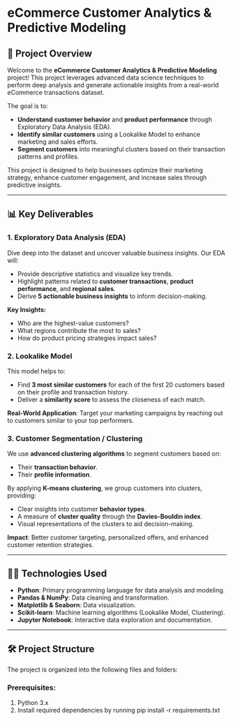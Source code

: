 # eCommerce Customer Analytics & Predictive Modeling

## 🚀 Project Overview

Welcome to the **eCommerce Customer Analytics & Predictive Modeling** project! This project leverages advanced data science techniques to perform deep analysis and generate actionable insights from a real-world eCommerce transactions dataset.

The goal is to:
- **Understand customer behavior** and **product performance** through Exploratory Data Analysis (EDA).
- **Identify similar customers** using a Lookalike Model to enhance marketing and sales efforts.
- **Segment customers** into meaningful clusters based on their transaction patterns and profiles.

This project is designed to help businesses optimize their marketing strategy, enhance customer engagement, and increase sales through predictive insights.

---

## 📊 Key Deliverables

### 1. **Exploratory Data Analysis (EDA)**
Dive deep into the dataset and uncover valuable business insights. Our EDA will:
- Provide descriptive statistics and visualize key trends.
- Highlight patterns related to **customer transactions**, **product performance**, and **regional sales**.
- Derive **5 actionable business insights** to inform decision-making.

**Key Insights:**
- Who are the highest-value customers?
- What regions contribute the most to sales?
- How do product pricing strategies impact sales?

### 2. **Lookalike Model**
This model helps to:
- Find **3 most similar customers** for each of the first 20 customers based on their profile and transaction history.
- Deliver a **similarity score** to assess the closeness of each match.

**Real-World Application**: Target your marketing campaigns by reaching out to customers similar to your top performers.

### 3. **Customer Segmentation / Clustering**
We use **advanced clustering algorithms** to segment customers based on:
- Their **transaction behavior**.
- Their **profile information**.

By applying **K-means clustering**, we group customers into clusters, providing:
- Clear insights into customer **behavior types**.
- A measure of **cluster quality** through the **Davies-Bouldin index**.
- Visual representations of the clusters to aid decision-making.

**Impact**: Better customer targeting, personalized offers, and enhanced customer retention strategies.

---

## 🧑‍💻 Technologies Used
- **Python**: Primary programming language for data analysis and modeling.
- **Pandas & NumPy**: Data cleaning and transformation.
- **Matplotlib & Seaborn**: Data visualization.
- **Scikit-learn**: Machine learning algorithms (Lookalike Model, Clustering).
- **Jupyter Notebook**: Interactive data exploration and documentation.

---

## 🛠️ Project Structure

The project is organized into the following files and folders:

### Prerequisites:
1. Python 3.x
2. Install required dependencies by running
   pip install -r requirements.txt
